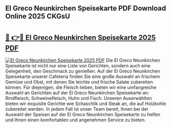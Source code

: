 ## El Greco Neunkirchen Speisekarte PDF Download Online 2025 CKGsU

# <h2><a href="http://gcb9m2.nevu.top/?p=El+Greco+Neunkirchen+Speisekarte">🔗 👉🔴 El Greco Neunkirchen Speisekarte 2025 PDF</a></h2>

[![El Greco Neunkirchen Speisekarte 2025 PDF](https://i.imgur.com/dBaPXMq.png)](http://gcb9m2.nevu.top/?p=El+Greco+Neunkirchen+Speisekarte)
Die El Greco Neunkirchen Speisekarte ist nicht nur eine Liste von Gerichten, sondern auch eine Gelegenheit, den Geschmack zu genießen. Auf der El Greco Neunkirchen Speisekarte unserer Cafeteria finden Sie eine große Auswahl an frischem Gemüse und Obst, mit denen Sie leichte und frische Salate zubereiten können. Für diejenigen, die Fleisch lieben, bieten wir eine umfangreiche Auswahl an Gerichten auf der El Greco Neunkirchen Speisekarte an: Rindfleisch, Schweinefleisch, Huhn und Fisch. Unseren Auserwählten bieten wir exquisite Gerichte wie Schaschlik und Steak an, die auf Holzkohle zubereitet werden. In jedem Fall ist unser Team bereit, Ihnen bei der Auswahl der Speisen auf der El Greco Neunkirchen Speisekarte zu helfen und Ihnen einen komfortablen und angenehmen Service zu bieten.
